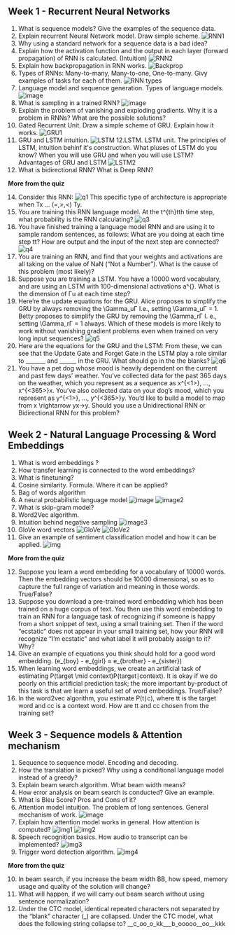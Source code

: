 ## Week 1 - Recurrent Neural Networks

1. What is sequence models? Give the examples of the sequence data.
2. Explain recurrent Neural Network model. Draw simple scheme.
![RNN1](https://github.com/OzmundSedler/Deep-Learning-Coursera/blob/master/5%20Sequence%20Models/week%201/Building%20a%20RNN/images/Screenshot%202020-05-13%20at%2007.44.00.png)
3. Why using a standard network for a sequence data is a bad idea?
4. Explain how the activation function and the output in each layer (forward propagation) of RNN is calculated. (Intuition)
![RNN2](https://github.com/OzmundSedler/Deep-Learning-Coursera/blob/master/5%20Sequence%20Models/week%201/Building%20a%20RNN/images/Screenshot%202020-05-13%20at%2007.46.27.png)
5. Explain how backpropagation in RNN works.
![Backprop](https://github.com/OzmundSedler/Deep-Learning-Coursera/blob/master/5%20Sequence%20Models/week%201/Building%20a%20RNN/images/Screenshot%202020-05-13%20at%2007.47.56.png)
6. Types of RNNs: Many-to-many, Many-to-one, One-to-many. Givу examples of tasks for each of them.
![RNN types](https://github.com/OzmundSedler/Deep-Learning-Coursera/blob/master/5%20Sequence%20Models/week%201/Building%20a%20RNN/images/Screenshot%202020-05-13%20at%2007.50.00.png)
7. Language model and sequence generation. Types of language models. 
![image](https://github.com/OzmundSedler/Deep-Learning-Coursera/blob/master/5%20Sequence%20Models/week%201/Building%20a%20RNN/images/Screenshot%202020-05-13%20at%2007.52.04.png)
8. What is sampling in a trained RNN?
![image](https://github.com/OzmundSedler/Deep-Learning-Coursera/blob/master/5%20Sequence%20Models/week%201/Building%20a%20RNN/images/Screenshot%202020-05-13%20at%2007.54.49.png)
9. Explain the problem of vanishing and exploding gradients. Why it is a problem in RNNs? What are the possible solutions?
10. Gated Recurrent Unit. Draw a simple scheme of GRU. Explain how it works.
![GRU1](https://github.com/OzmundSedler/Deep-Learning-Coursera/blob/master/5%20Sequence%20Models/week%201/Building%20a%20RNN/images/Screenshot%202020-05-13%20at%2008.00.52.png)
11. GRU and LSTM intuition.
![LSTM](https://github.com/OzmundSedler/Deep-Learning-Coursera/blob/master/5%20Sequence%20Models/week%201/Building%20a%20RNN/images/Screenshot%202020-05-14%20at%2007.43.33.png)
12.LSTM. LSTM unit. The principles of LSTM, intuition behinf it's construction. 
What pluses of LSTM do you know? When you will use GRU and when you will use LSTM? Advantages of GRU and LSTM
![LSTM2](https://github.com/OzmundSedler/Deep-Learning-Coursera/blob/master/5%20Sequence%20Models/week%201/Building%20a%20RNN/images/Screenshot%202020-05-14%20at%2007.44.44.png)
13. What is bidirectional RNN? What is Deep RNN?

**More from the quiz**

14. Consider this RNN:
![q1](https://github.com/OzmundSedler/Deep-Learning-Coursera/blob/master/5%20Sequence%20Models/week%201/Building%20a%20RNN/images/Screenshot%202020-05-14%20at%2007.49.13.png)
This specific type of architecture is appropriate when Tx ... (=,>,<) Ty.
15. You are training this RNN language model. At the t^{th}tth time step, what probability is the RNN calculating?
![q3](https://github.com/OzmundSedler/Deep-Learning-Coursera/blob/master/5%20Sequence%20Models/week%201/Building%20a%20RNN/images/Screenshot%202020-05-14%20at%2007.49.53.png)
16. You have finished training a language model RNN and are using it to sample random sentences, as follows:
What are you doing at each time step tt? How are output and the input of the next step are connected?
![q4](https://github.com/OzmundSedler/Deep-Learning-Coursera/blob/master/5%20Sequence%20Models/week%201/Building%20a%20RNN/images/Screenshot%202020-05-14%20at%2008.08.34.png)
17. You are training an RNN, and find that your weights and activations are all taking on the value of NaN (“Not a Number”). What is the cause of this problem (most likely)?
18. Suppose you are training a LSTM. You have a 10000 word vocabulary, and are using an LSTM with 100-dimensional activations a^{<t>}. What is the dimension of Γu at each time step?
19. Here’re the update equations for the GRU. Alice proposes to simplify the GRU by always removing the \Gamma_uΓ I.e., setting \Gamma_uΓ = 1. Betty proposes to simplify the GRU by removing the \Gamma_rΓ I. e., setting \Gamma_rΓ  = 1 always. Which of these models is more likely to work without vanishing gradient problems even when trained on very long input sequences?
![q5](https://github.com/OzmundSedler/Deep-Learning-Coursera/blob/master/5%20Sequence%20Models/week%201/Building%20a%20RNN/images/Screenshot%202020-05-14%20at%2008.10.44.png)
20. Here are the equations for the GRU and the LSTM: From these, we can see that the Update Gate and Forget Gate in the LSTM play a role similar to _______ and ______ in the GRU. What should go in the the blanks?
![q6](https://github.com/OzmundSedler/Deep-Learning-Coursera/blob/master/5%20Sequence%20Models/week%201/Building%20a%20RNN/images/Screenshot%202020-05-14%20at%2007.57.34.png)
21. You have a pet dog whose mood is heavily dependent on the current and past few days’ weather. You’ve collected data for the past 365 days on the weather, which you represent as a sequence as x^{<1>}, …, x^{<365>}x. You’ve also collected data on your dog’s mood, which you represent as y^{<1>}, …, y^{<365>}y. You’d like to build a model to map from x \rightarrow yx→y. Should you use a Unidirectional RNN or Bidirectional RNN for this problem?


## Week 2 - Natural Language Processing & Word Embeddings

1. What is word embeddings ?
2. How transfer learning is connected to the word embeddings?
3. What is finetuning?
4. Cosine similarity. Formula. Where it can be applied?
5. Bag of words algorithm
6. A neural probabilistic language model 
![image](https://github.com/OzmundSedler/Deep-Learning-Coursera/blob/master/5%20Sequence%20Models/week%202/Emojify/images/Screenshot%202020-05-15%20at%2007.48.53.png) 
![image2](https://github.com/OzmundSedler/Deep-Learning-Coursera/blob/master/5%20Sequence%20Models/week%202/Emojify/images/Screenshot%202020-05-15%20at%2007.49.31.png)
7. What is skip-gram model?
8. Word2Vec algorithm. 
9. Intuition behind negative sampling
![image3](https://github.com/OzmundSedler/Deep-Learning-Coursera/blob/master/5%20Sequence%20Models/week%202/Emojify/images/Screenshot%202020-05-15%20at%2007.52.28.png)
10. GloVe word vectors 
![GloVe](https://github.com/OzmundSedler/Deep-Learning-Coursera/blob/master/5%20Sequence%20Models/week%202/Emojify/images/Screenshot%202020-05-15%20at%2007.54.02.png) 
![GloVe2](https://github.com/OzmundSedler/Deep-Learning-Coursera/blob/master/5%20Sequence%20Models/week%202/Emojify/images/Screenshot%202020-05-15%20at%2007.54.06.png)
11. Give an example of sentiment classification model and how it can be applied.
![img](https://github.com/OzmundSedler/Deep-Learning-Coursera/blob/master/5%20Sequence%20Models/week%202/Emojify/images/Screenshot%202020-05-15%20at%2007.55.03.png)

**More from the quiz**

12. Suppose you learn a word embedding for a vocabulary of 10000 words. Then the embedding vectors should be 10000 dimensional, so as to capture the full range of variation and meaning in those words. True/False?
13. Suppose you download a pre-trained word embedding which has been trained on a huge corpus of text. You then use this word embedding to train an RNN for a language task of recognizing if someone is happy from a short snippet of text, using a small training set.
    Then if the word “ecstatic” does not appear in your small training set, how your RNN will recognize “I’m ecstatic” and what label it will probably assign to it? Why?
14. Give an example of equations you think should hold for a good word embedding. (e_{boy} - e_{girl} ≈ e_{brother} - e_{sister})
15. When learning word embeddings, we create an artificial task of estimating P(target \mid context)P(target∣context). It is okay if we do poorly on this artificial prediction task; the more important by-product of this task is that we learn a useful set of word embeddings. True/False?
16. In the word2vec algorithm, you estimate P(t∣c), where tt is the target word and cc is a context word. How are tt and cc chosen from the training set? 


## Week 3 - Sequence models & Attention mechanism

1. Sequence to sequence model. Encoding and decoding. 
2. How the translation is picked? Why using a conditional language model instead of a greedy?
3. Explain beam search algorithm. What beam width means? 
4. How error analysis on beam search is conducted? Give an example.
5. What is Bleu Score? Pros and Cons of it?
6. Attention model intuition. The problem of long sentences. General mechanism of work.
![image](https://github.com/OzmundSedler/Deep-Learning-Coursera/blob/master/5%20Sequence%20Models/week%203/Machine%20Translation/images/Screenshot%202020-05-19%20at%2008.04.34.png)
7. Explain how attention model works in general. How attention is computed?
![img1](https://github.com/OzmundSedler/Deep-Learning-Coursera/blob/master/5%20Sequence%20Models/week%203/Machine%20Translation/images/Screenshot%202020-05-19%20at%2008.07.29.png)
![img2](https://github.com/OzmundSedler/Deep-Learning-Coursera/blob/master/5%20Sequence%20Models/week%203/Machine%20Translation/images/Screenshot%202020-05-19%20at%2008.07.53.png)
8. Speech recognition basics.  How audio to transcript can be implemented?
![img3](https://github.com/OzmundSedler/Deep-Learning-Coursera/blob/master/5%20Sequence%20Models/week%203/Machine%20Translation/images/Screenshot%202020-05-20%20at%2008.04.14.png)
9. Trigger word detection algorithm.
![img4](https://github.com/OzmundSedler/Deep-Learning-Coursera/blob/master/5%20Sequence%20Models/week%203/Machine%20Translation/images/Screenshot%202020-05-20%20at%2008.05.24.png)


**More from the quiz**

10. In beam search, if you increase the beam width BB, how speed, memory usage and quality of the solution will change?
11. What will happen, if we will carry out beam search without using sentence normalization?
12. Under the CTC model, identical repeated characters not separated by the “blank” character (_) are collapsed. Under the CTC model, what does the following string collapse to?
__c_oo_o_kk___b_ooooo__oo__kkk 

